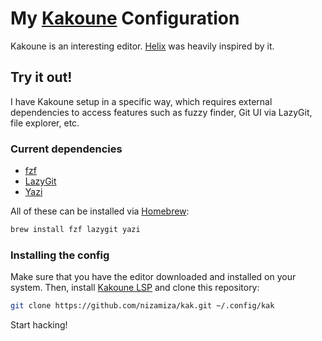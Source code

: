 # My [Kakoune](https://kakoune.org) Configuration

Kakoune is an interesting editor. [Helix](https://helix-editor.com) was heavily inspired by it.

## Try it out!

I have Kakoune setup in a specific way, which requires external dependencies to access features such as
fuzzy finder, Git UI via LazyGit, file explorer, etc.

### Current dependencies

- [fzf](https://github.com/junegunn/fzf)
- [LazyGit](https://github.com/jesseduffield/lazygit)
- [Yazi](https://github.com/sxyazi/yazi)

All of these can be installed via [Homebrew](https://brew.sh):

```sh
brew install fzf lazygit yazi
```

### Installing the config

Make sure that you have the editor downloaded and installed on your system. Then, install
[Kakoune LSP](https://github.com/kakoune-lsp/kakoune-lsp) and clone this repository:

```sh
git clone https://github.com/nizamiza/kak.git ~/.config/kak
```

Start hacking!
